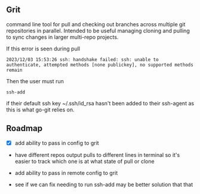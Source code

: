Grit
----


command line tool for pull and checking out branches across multiple git repositories in parallel.  Intended to be useful managing cloning and pulling to sync changes in larger multi-repo projects.


If this error is seen during pull
```
2023/12/03 15:53:26 ssh: handshake failed: ssh: unable to authenticate, attempted methods [none publickey], no supported methods remain
```

Then the user must run 
```
ssh-add
```

if their default ssh key ~/.ssh/id_rsa hasn't been added to their ssh-agent as this is what go-git relies on.




Roadmap
-----

- [x] add ability to pass in config to grit

- have different repos output pulls to different lines in terminal so it's easier to track which one is at what state of pull or clone

- add ability to pass in remote config to grit

- see if we can fix needing to run ssh-add may be better solution that that


